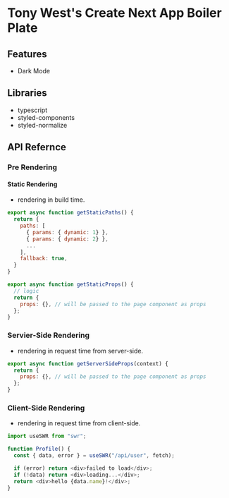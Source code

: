 # Tony West's Create Next App Boiler Plate

## Features

- Dark Mode

## Libraries

- typescript
- styled-components
- styled-normalize

## API Refernce

### Pre Rendering

#### Static Rendering

- rendering in build time.

```javascript
export async function getStaticPaths() {
  return {
    paths: [
      { params: { dynamic: 1} },
      { params: { dynamic: 2} },
      ...
    ],
    fallback: true,
  }
}
```

```javascript
export async function getStaticProps() {
  // logic
  return {
    props: {}, // will be passed to the page component as props
  };
}
```

### Servier-Side Rendering

- rendering in request time from server-side.

```javascript
export async function getServerSideProps(context) {
  return {
    props: {}, // will be passed to the page component as props
  };
}
```

### Client-Side Rendering

- rendering in request time from client-side.

```javascript
import useSWR from "swr";

function Profile() {
  const { data, error } = useSWR("/api/user", fetch);

  if (error) return <div>failed to load</div>;
  if (!data) return <div>loading...</div>;
  return <div>hello {data.name}!</div>;
}
```
